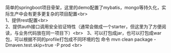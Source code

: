

简单的springboot项目骨架，这里的demo配置了mybatis，mongo等持久化，实际生产中会有更多更复杂的项目配置\<br>  
1、提供rest配置\<br>  
2、提供auth接口调用安全验证特性（通常会做成一个starter，但这里为了方便阅读，与业务代码放在同一项目下）\<br>  
3、可以打包成jar，也可以打包成war包，可以根据不同的profile打包成不同环境的包 命令 mvn clean package -Dmaven.test.skip=true -P prod \<br>  
